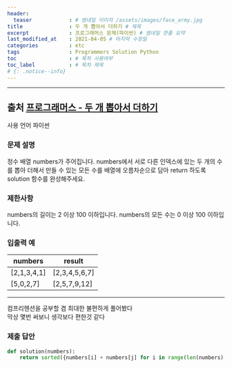```yaml
---
header:
  teaser            : # 썸네일 이미지 /assets/images/face_army.jpg
title               : 두 개 뽑아서 더하기 # 제목
excerpt             : 프로그래머스 문제(파이썬) # 썸네일 한줄 요약
last_modified_at    : 2021-04-05 # 마지막 수정일
categories          : etc
tags                : Programmers Solution Python
toc                 : # 목차 사용여부
toc_label           : # 목차 제목
# {: .notice--info}
---
```


---
## 출처 [프로그래머스 - 두 개 뽑아서 더하기](https://programmers.co.kr/learn/courses/30/lessons/68644)

사용 언어 파이썬

### 문제 설명
정수 배열 numbers가 주어집니다. numbers에서 서로 다른 인덱스에 있는 두 개의 수를 뽑아 더해서 만들 수 있는 모든 수를 배열에 오름차순으로 담아 return 하도록 solution 함수를 완성해주세요.

### 제한사항
numbers의 길이는 2 이상 100 이하입니다.
numbers의 모든 수는 0 이상 100 이하입니다.

### 입출력 예
|numbers|	result|
|-|-|
|[2,1,3,4,1]|	[2,3,4,5,6,7]|
|[5,0,2,7]|	[2,5,7,9,12]|

---

컴프리헨션을 공부할 겸 최대한 불편하게 풀어봤다  
막상 몇번 써보니 생각보다 편한것 같다

### 제출 답안

```py
def solution(numbers):
    return sorted({numbers[i] + numbers[j] for i in range(len(numbers) - 1) for j in range(i + 1, len(numbers))})
```